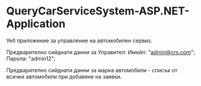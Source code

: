 # QueryCarServiceSystem-ASP.NET-Application
Уеб приложение за управление на автомобилен сервиз.

Предварително сийднати данни за Управител:  Имейл: "admin@crs.com"; Парола: "admin12";

Предварително сийднати данни за марка автомобили - списък от всички автомобили при добавяне на заявки.
